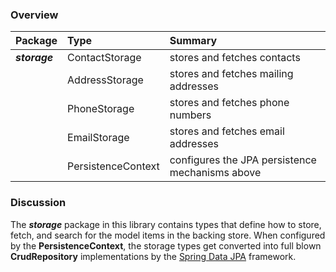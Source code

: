 ### Overview

| Package | Type | Summary |
|:------- |:---- |:------- |
| _**storage**_ | ContactStorage | stores and fetches contacts |
| | AddressStorage | stores and fetches mailing addresses |
| | PhoneStorage | stores and fetches phone numbers |
| | EmailStorage | stores and fetches email addresses |
| | PersistenceContext | configures the JPA persistence mechanisms above |

### Discussion

The _**storage**_ package in this library contains types that define how to store, fetch, and search for 
the model items in the backing store.
When configured by the **PersistenceContext**, the storage types get converted into full blown **CrudRepository** 
implementations by the [Spring Data JPA][spring-jpa] framework.

[model-diagram]: ../images/contacts-models.png
[composite]: ../educery-storage#composite-items
[spring-jpa]: https://spring.io/projects/spring-data-jpa
[valid]: https://en.wikipedia.org/wiki/Bean_Validation

